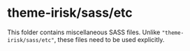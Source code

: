 # theme-irisk/sass/etc

This folder contains miscellaneous SASS files. Unlike `"theme-irisk/sass/etc"`, these files
need to be used explicitly.
